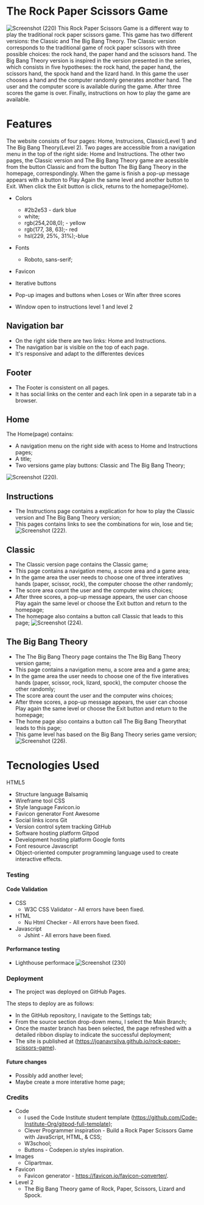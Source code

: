 # The Rock Paper Scissors Game
![Screenshot (220)](https://user-images.githubusercontent.com/83631970/134315591-511c8173-1b36-484f-9fe6-0bd732948062.png)
This Rock Paper Scissors Game is a different way to play the traditional rock paper scissors game. This game has two different versions: the Classic and The Big Bang Theory. The Classic version corresponds to the traditional game of rock paper scissors with three possible choices: the rock hand, the paper hand and the scissors hand. The Big Bang Theory version is inspired in the version presented in the series, which consists in five hypotheses: the rock hand, the paper hand, the scissors hand, the spock hand and the lizard hand.
In this game the user chooses a hand and the computer randomly generates another hand. The user and the computer score is available during the game. After three scores the game is over.
Finally, instructions on how to play the game are available.

# Features
The website consists of four pages: Home, Instrucions, Classic(Level 1) and The Big Bang Theory(Level 2). Two pages are accessible from a navigation menu in the top of the right side: Home and Instructions. The other two pages, the Classic version and The Big Bang Theory game are acessible from the button Classic and from the button The Big Bang Theory in the homepage, correspondingly. When the game is finish a pop-up message appears with a button to Play Again the same level and another button to Exit. When click the Exit button is click, returns to the homepage(Home).


* Colors
   * #2b2e53 - dark blue
   * white;
   * rgb(254,208,0); - yellow
   * rgb(177, 38, 63);- red
   * hsl(229, 25%, 31%);-blue

* Fonts
    * Roboto, sans-serif;

* Favicon

* Iterative buttons

* Pop-up images and buttons when Loses or Win after three scores

* Window open to instructions level 1 and level 2

## Navigation bar 
* On the right side there are two links: Home and Instructions.
* The navigation bar is visible on the top of each page.
* It's responsive and adapt to the differentes devices

## Footer
* The Footer is consistent on all pages. 
* It has social links on the center and each link open in a separate tab in a browser.

## Home
The Home(page) contains:
* A navigation menu on the right side with acess to Home and Instructions pages;
* A title;
* Two versions game play buttons: Classic and The Big Bang Theory;

![Screenshot (220)](https://user-images.githubusercontent.com/83631970/134315591-511c8173-1b36-484f-9fe6-0bd732948062.png).


## Instructions
* The Instructions page contains a explication for how to play the Classic version and The Big Bang Theory version;
* This pages contains links to see the combinations for win, lose and tie;
![Screenshot (222)](https://user-images.githubusercontent.com/83631970/134316090-760d94d1-c5d9-4524-9daa-5a6ce1a5d163.png).

## Classic
* The Classic version page contains the Classic game;
* This page contains a navigation menu, a score area and a game area;
* In the game area the user needs to choose one of three interatives hands (paper, scissor, rock), the computer choose the other randomly;
* The score area count the user and the computer wins choices;
* After three scores, a pop-up message appears, the user can choose Play again the same level or choose the Exit button and return to the homepage;
* The homepage also contains a button call Classic that leads to this page;
![Screenshot (224)](https://user-images.githubusercontent.com/83631970/134316351-562102a9-0564-436f-ac90-0d44ee1edfb9.png).


## The Big Bang Theory
* The The Big Bang Theory page contains the The Big Bang Theory version game;
* This page contains a navigation menu, a score area and a game area;
* In the game area the user needs to choose one of the five interatives hands (paper, scissor, rock, lizard, spock), the computer choose the other randomly;
* The score area count the user and the computer wins choices;
* After three scores, a pop-up message appears, the user can choose Play again the same level or choose the Exit button and return to the homepage;
* The home page also contains a button call The Big Bang Theorythat leads to this page;
* This game level has based on the Big Bang Theory series game version;
![Screenshot (226)](https://user-images.githubusercontent.com/83631970/134316463-f2f49673-19ff-4403-8ba6-dd8f046a41ea.png).

# Tecnologies Used
HTML5 
* Structure language
Balsamiq
* Wireframe tool
CSS
* Style language
Favicon.io
* Favicon generator
Font Awesome
* Social links icons
Git
* Version control sytem tracking
GitHub
* Software hosting platform
Gitpod
* Development hosting platform
Google fonts
* Font resource
Javascript
* Object-oriented computer programming language used to create interactive effects.

### Testing
#### Code Validation
* CSS
    * W3C CSS Validator - All errors have been fixed.
* HTML
    * Nu Html Checker - All errors have been fixed.
* Javascript
    *  Jshint - All errors have been fixed.  
    
#### Performance testing
* Lighthouse performace
![Screenshot (230)](https://user-images.githubusercontent.com/83631970/134317193-326296b4-2e18-4d2e-ba13-39fbbf907c02.png)

### Deployment
* The project was deployed on GitHub Pages.

The steps to deploy are as follows:
* In the GitHub repository, I navigate to the Settings tab;
* From the source section drop-down menu, I select the Main Branch;
* Once the master branch has been selected, the page refreshed with a detailed ribbon display to indicate the successful deployment;
* The site is published at (https://joanavrsilva.github.io/rock-paper-scissors-game).

#### Future changes
* Possibly add another level;
* Maybe create a more interative home page;

### Credits
* Code
    * I used the Code Institute student template (https://github.com/Code-Institute-Org/gitpod-full-template);
    * Clever Programmer inspiration - Build a Rock Paper Scissors Game with JavaScript, HTML, & CSS;
    * W3school;
    * Buttons - Codepen.io styles inspiration.
* Images
    * Clipartmax.
* Favicon
    * Favicon generator - https://favicon.io/favicon-converter/.
* Level 2
    * The Big Bang Theory game of Rock, Paper, Scissors, Lizard and Spock.